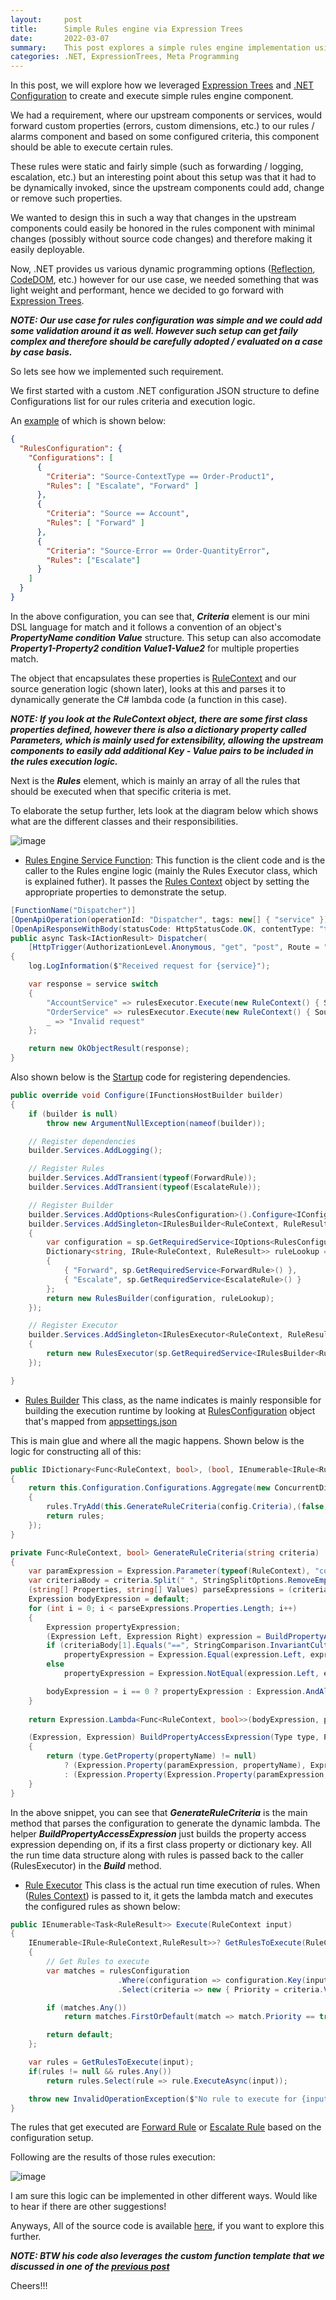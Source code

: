 ```yaml
---
layout:     post
title:      Simple Rules engine via Expression Trees
date:       2022-03-07
summary:    This post explores a simple rules engine implementation using Expression Trees in .NET.
categories: .NET, ExpressionTrees, Meta Programming 
---
```


In this post, we will explore how we leveraged [Expression Trees](https://docs.microsoft.com/en-us/dotnet/csharp/programming-guide/concepts/expression-trees/) and [.NET Configuration](https://docs.microsoft.com/en-us/dotnet/core/extensions/configuration) to create and execute simple rules engine component.

We had a requirement, where our upstream components or services, would forward custom properties (errors, custom dimensions, etc.) to our rules / alarms component and based on some configured criteria, this component should be able to execute certain rules. 

These rules were static and fairly simple (such as  forwarding / logging, escalation, etc.) but an interesting point about this setup was that it had to be dynamically invoked, since the upstream components could add, change or remove such properties.

We wanted to design this in such a way that changes in the upstream components could easily be honored in the rules component with minimal changes (possibly without source code changes) and therefore making it easily deployable.

Now, .NET provides us various dynamic programming options ([Reflection](https://docs.microsoft.com/en-us/dotnet/framework/reflection-and-codedom/reflection), [CodeDOM](https://docs.microsoft.com/en-us/dotnet/framework/reflection-and-codedom/reflection), etc.) however for our use case, we needed something that was light weight and performant, hence we decided to go forward with [Expression Trees](https://docs.microsoft.com/en-us/dotnet/csharp/programming-guide/concepts/expression-trees/). 


***NOTE: Our use case for rules configuration was simple and we could add some validation around it as well. However such setup can get faily complex and therefore should be carefully adopted / evaluated on a case by case basis.***

So lets see how we implemented such requirement. 

We first started with a custom .NET configuration JSON structure to define Configurations list for our rules criteria and execution logic. 

An [example](https://github.com/AdiThakker/Adi.FunctionApp.RulesEngine/blob/main/Source/Adi.FunctionApp.RulesEngine.Service/appsettings.json) of which is shown below:

~~~JSON
{
  "RulesConfiguration": {
    "Configurations": [
      {
        "Criteria": "Source-ContextType == Order-Product1",
        "Rules": [ "Escalate", "Forward" ]
      },
      {
        "Criteria": "Source == Account",
        "Rules": [ "Forward" ]
      },      
      {
        "Criteria": "Source-Error == Order-QuantityError",
        "Rules": ["Escalate"]
      }
    ]
  }
}
~~~

In the above configuration, you can see that, ***Criteria*** element is our mini DSL language for match and it follows a convention of an object's ***PropertyName condition Value*** structure. This setup can also accomodate ***Property1-Property2 condition Value1-Value2*** for multiple properties match. 

The object that encapsulates these properties is [RuleContext](https://github.com/AdiThakker/Adi.FunctionApp.RulesEngine/blob/main/Source/Shared/Adi.FunctionApp.RulesEngine.Domain/Models/RuleContext.cs) and our source generation logic (shown later), looks at this and parses it to dynamically generate the C# lambda code (a function in this case). 

***NOTE: If you look at the RuleContext object, there are some first class properties defined, however there is also a dictionary property called Parameters, which is mainly used for extensibility, allowing the upstream components to easily add additional Key - Value pairs to be included in the rules execution logic.*** 

Next is the  ***Rules*** element, which is mainly an array of all the rules that should be executed when that specific criteria is met.

To elaborate the setup further, lets look at the diagram below which shows what are the different classes and their responsibilities.


![image]({{site.url}}/images/classes-et-1.png)


- [Rules Engine Service Function](https://github.com/AdiThakker/Adi.FunctionApp.RulesEngine/blob/main/Source/Adi.FunctionApp.RulesEngine.Service/RulesEngineService.cs): This function is the client code and is the caller to the Rules engine logic (mainly the Rules Executor class, which is explained futher). It passes the [Rules Context](https://github.com/AdiThakker/Adi.FunctionApp.RulesEngine/blob/main/Source/Shared/Adi.FunctionApp.RulesEngine.Domain/Models/RuleContext.cs) object by setting the appropriate properties to demonstrate the setup. 

~~~csharp
[FunctionName("Dispatcher")]
[OpenApiOperation(operationId: "Dispatcher", tags: new[] { "service" })]
[OpenApiResponseWithBody(statusCode: HttpStatusCode.OK, contentType: "text/plain", bodyType: typeof(string), Description = "The OK response")]
public async Task<IActionResult> Dispatcher(
    [HttpTrigger(AuthorizationLevel.Anonymous, "get", "post", Route = "{service}")] HttpRequest req, string service, ILogger log)
{
    log.LogInformation($"Received request for {service}");

    var response = service switch
    {
        "AccountService" => rulesExecutor.Execute(new RuleContext() { Source = "Account" }).Aggregate(new StringBuilder(), (results, result) => results.AppendLine(result.Result.Status)).ToString(),
        "OrderService" => rulesExecutor.Execute(new RuleContext() { Source = "Order", Parameters = new Dictionary<string, string> { { "Error", "QuantityError" } } }).Aggregate(new StringBuilder(), (results, result) => results.AppendLine(result.Result.Status)).ToString(),
        _ => "Invalid request"
    };

    return new OkObjectResult(response);
}
~~~

Also shown below is the [Startup](https://github.com/AdiThakker/Adi.FunctionApp.RulesEngine/blob/main/Source/Adi.FunctionApp.RulesEngine.Service/Startup.cs) code for registering dependencies.

~~~csharp
public override void Configure(IFunctionsHostBuilder builder)
{
    if (builder is null)
        throw new ArgumentNullException(nameof(builder));

    // Register dependencies
    builder.Services.AddLogging();

    // Register Rules
    builder.Services.AddTransient(typeof(ForwardRule));
    builder.Services.AddTransient(typeof(EscalateRule));

    // Register Builder
    builder.Services.AddOptions<RulesConfiguration>().Configure<IConfiguration>((settings, configuration) => configuration.GetSection(nameof(RulesConfiguration)).Bind(settings));
    builder.Services.AddSingleton<IRulesBuilder<RuleContext, RuleResult>>(sp =>
    {
        var configuration = sp.GetRequiredService<IOptions<RulesConfiguration>>();
        Dictionary<string, IRule<RuleContext, RuleResult>> ruleLookup = new Dictionary<string, IRule<RuleContext, RuleResult>>
        {
            { "Forward", sp.GetRequiredService<ForwardRule>() },
            { "Escalate", sp.GetRequiredService<EscalateRule>() }
        };
        return new RulesBuilder(configuration, ruleLookup);
    });

    // Register Executor
    builder.Services.AddSingleton<IRulesExecutor<RuleContext, RuleResult>>(sp =>
    {
        return new RulesExecutor(sp.GetRequiredService<IRulesBuilder<RuleContext, RuleResult>>(), sp.GetRequiredService<ILogger<RulesExecutor>>());     
    });

}
~~~

- [Rules Builder](https://github.com/AdiThakker/Adi.FunctionApp.RulesEngine/blob/main/Source/Shared/Adi.FunctionApp.RulesEngine.Domain/Builder/RulesBuilder.cs) This class, as the name indicates is mainly responsible for building the execution runtime by looking at [RulesConfiguration](https://github.com/AdiThakker/Adi.FunctionApp.RulesEngine/blob/main/Source/Shared/Adi.FunctionApp.RulesEngine.Domain/Models/RulesConfiguration.cs) object that's mapped from [appsettings.json](https://github.com/AdiThakker/Adi.FunctionApp.RulesEngine/blob/main/Source/Adi.FunctionApp.RulesEngine.Service/appsettings.json) 

This is main glue and where all the magic happens. Shown below is the logic for constructing all of this:

~~~csharp
public IDictionary<Func<RuleContext, bool>, (bool, IEnumerable<IRule<RuleContext, RuleResult>>)> Build()
{
    return this.Configuration.Configurations.Aggregate(new ConcurrentDictionary<Func<RuleContext, bool>, (bool, IEnumerable<IRule<RuleContext, RuleResult>>)>(), (rules, config) =>
    {
        rules.TryAdd(this.GenerateRuleCriteria(config.Criteria),(false, config.Rules.Select(rule => this.Rules[rule])));
        return rules;
    });
}

private Func<RuleContext, bool> GenerateRuleCriteria(string criteria)
{
    var paramExpression = Expression.Parameter(typeof(RuleContext), "context");
    var criteriaBody = criteria.Split(" ", StringSplitOptions.RemoveEmptyEntries);
    (string[] Properties, string[] Values) parseExpressions = (criteriaBody[0].Split("-", StringSplitOptions.RemoveEmptyEntries), criteriaBody[2].Split("-", StringSplitOptions.RemoveEmptyEntries));
    Expression bodyExpression = default;
    for (int i = 0; i < parseExpressions.Properties.Length; i++)
    {
        Expression propertyExpression;
        (Expression Left, Expression Right) expression = BuildPropertyAccessExpression(typeof(RuleContext), paramExpression, parseExpressions.Properties[i], parseExpressions.Values[i]);
        if (criteriaBody[1].Equals("==", StringComparison.InvariantCulture))
            propertyExpression = Expression.Equal(expression.Left, expression.Right);
        else
            propertyExpression = Expression.NotEqual(expression.Left, expression.Right);

        bodyExpression = i == 0 ? propertyExpression : Expression.AndAlso(bodyExpression, propertyExpression);
    }
    
    return Expression.Lambda<Func<RuleContext, bool>>(bodyExpression, paramExpression).Compile();

    (Expression, Expression) BuildPropertyAccessExpression(Type type, ParameterExpression paramExpression, string propertyName, string propertyValue)
    {
        return (type.GetProperty(propertyName) != null)
            ? (Expression.Property(paramExpression, propertyName), Expression.Constant(propertyValue, typeof(string)))
            : (Expression.Property(Expression.Property(paramExpression, "Parameters"), "Item", Expression.Constant(propertyName, typeof(string))), Expression.Constant(propertyValue, typeof(string)));
    }
}
~~~

In the above snippet, you can see that ***GenerateRuleCriteria*** is the main method that parses the configuration to generate the dynamic lambda. The helper ***BuildPropertyAccessExpression*** just builds the property access expression depending on, if its a first class property or dictionary key. All the run time data structure along with rules is passed back to the caller (RulesExecutor) in the ***Build*** method.

- [Rule Executor](https://github.com/AdiThakker/Adi.FunctionApp.RulesEngine/blob/main/Source/Shared/Adi.FunctionApp.RulesEngine.Domain/Executor/RulesExecutor.cs) This class is the actual run time execution of rules. When ([Rules Context](https://github.com/AdiThakker/Adi.FunctionApp.RulesEngine/blob/main/Source/Shared/Adi.FunctionApp.RulesEngine.Domain/Models/RuleContext.cs)) is passed to it, it gets the lambda match and executes the configured rules as shown below:

~~~csharp
public IEnumerable<Task<RuleResult>> Execute(RuleContext input)
{
    IEnumerable<IRule<RuleContext,RuleResult>>? GetRulesToExecute(RuleContext input)
    {
        // Get Rules to execute
        var matches = rulesConfiguration
                        .Where(configuration => configuration.Key(input))
                        .Select(criteria => new { Priority = criteria.Value.Item1, Rules = criteria.Value.Item2 });

        if (matches.Any())
            return matches.FirstOrDefault(match => match.Priority == true)?.Rules ?? matches.FirstOrDefault()?.Rules;

        return default;
    };

    var rules = GetRulesToExecute(input);
    if(rules != null && rules.Any())
        return rules.Select(rule => rule.ExecuteAsync(input));

    throw new InvalidOperationException($"No rule to execute for {input.Source} with {input.ContextType}");
}
~~~

The rules that get executed are [Forward Rule](https://github.com/AdiThakker/Adi.FunctionApp.RulesEngine/blob/main/Source/Shared/Adi.FunctionApp.RulesEngine.Domain/Rules/ForwardRule.cs) or [Escalate Rule](https://github.com/AdiThakker/Adi.FunctionApp.RulesEngine/blob/main/Source/Shared/Adi.FunctionApp.RulesEngine.Domain/Rules/EscalateRule.cs) based on the configuration setup.

Following are the results of those rules execution:

![image]({{site.url}}/images/classes-et-2.png)

I am sure this logic can be implemented in other different ways. Would like to hear if there are other suggestions!

Anyways, All of the source code is available [here](https://github.com/AdiThakker/Adi.FunctionApp.RulesEngine), if you want to explore this further. 

***NOTE: BTW his code also leverages the custom function template that we discussed in one of the [previous post]({{site.url}}/Sync-over-Async-Function)***

Cheers!!!














